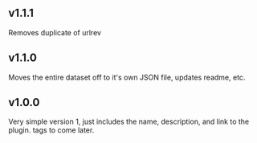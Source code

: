 ## v1.1.1
Removes duplicate of urlrev

## v1.1.0
Moves the entire dataset off to it's own JSON file, updates readme, etc.

## v1.0.0
Very simple version 1, just includes the name, description, and link to the plugin. tags to come later.